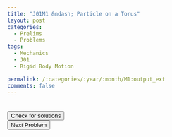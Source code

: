 ```yaml
---
title: "J01M1 &ndash; Particle on a Torus"
layout: post
categories:
  - Prelims
  - Problems
tags:
  - Mechanics
  - J01
  - Rigid Body Motion

permalink: /:categories/:year/:month/M1:output_ext
comments: false
---
```

<object data="2001J1M.pdf" type="application/pdf" width="100%" height="500"></object>

<div class='navbar'>
	<div float='left'><button onclick="window.location='T3.html'" style='visibility: hidden;'>Previous Problem</button></div>
	<div float='center'><button onclick="window.location='https://princetonprelim.com/prelim/6/'">Check for solutions</button></div>
	<div float='right'><button onclick="window.location='M2.html'" > Next Problem</button></div>
</div>
